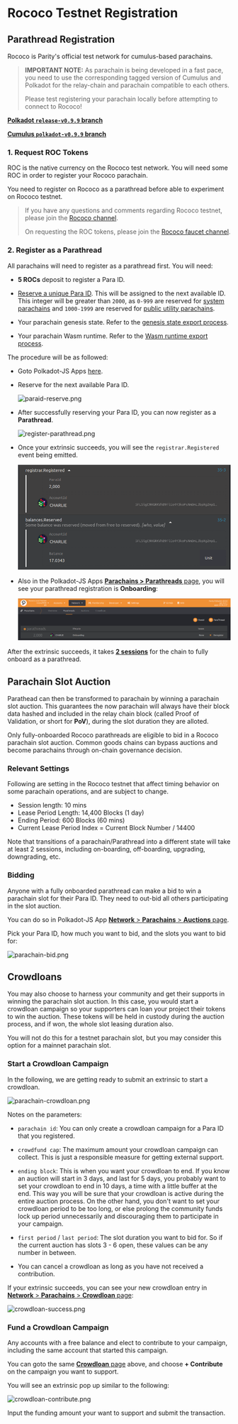 # Rococo Testnet Registration

## Parathread Registration

Rococo is Parity's official test network for cumulus-based parachains.

> **IMPORTANT NOTE:** As parachain is being developed in a fast pace, you need to use the
> corresponding tagged version of Cumulus and Polkadot for the relay-chain and parachain
> compatible to each others.
>
> Please test registering your parachain locally before attempting to connect to Rococo!

[**Polkadot `release-v0.9.9` branch**](https://github.com/paritytech/polkadot/tree/release-v0.9.9)

[**Cumulus `polkadot-v0.9.9` branch**](https://github.com/paritytech/cumulus/tree/polkadot-v0.9.9)

### 1. Request ROC Tokens

ROC is the native currency on the Rococo test network. You will need some ROC in order to
register your Rococo parachain.

You need to register on Rococo as a parathread before able to experiment on Rococo testnet.

> If you have any questions and comments regarding Rococo testnet, please join the
> [Rococo channel](https://matrix.to/#/#rococo:matrix.parity.io).
>
> On requesting the ROC tokens, please join the [Rococo faucet channel](https://matrix.to/#/#rococo-faucet:matrix.org).

### 2. Register as a Parathread

All parachains will need to register as a parathread first. You will need:

- **5 ROCs** deposit to register a Para ID.

- [Reserve a unique Para ID](en/2-relay-chain/2-reserve). This will be assigned to the next
  available ID. This integer will be greater than `2000`, as `0-999` are reserved for
  [system parachains](https://wiki.polkadot.network/docs/learn-common-goods#system-level-chains)
  and `1000-1999` are reserved for [public utility parachains](https://wiki.polkadot.network/docs/learn-common-goods#public-utility-chains).

- Your parachain genesis state. Refer to the
  [genesis state export process](en/3-parachains/1-launch.md#generate-parachain-genesis-state).

- Your parachain Wasm runtime. Refer to the
  [Wasm runtime export process](en/3-parachains/1-launch.md#obtain-wasm-runtime-validation-function).

The procedure will be as followed:

- Goto Polkadot-JS Apps [here](https://polkadot.js.org/apps/?rpc=wss%3A%2F%2Frococo-rpc.polkadot.io#/parachains/parathreads).

- Reserve for the next available Para ID.

  ![paraid-reserve.png](../../assets/img/paraid-reserve.png)

- After successfully reserving your Para ID, you can now register as a **Parathread**.

  ![register-parathread.png](../../assets/img/register-parathread.png)

- Once your extrinsic succeeds, you will see the `registrar.Registered` event being emitted.

  ![parathread-register-success.png](../../assets/img/parathread-register-success.png)

- Also in the Polkadot-JS Apps [**Parachains > Parathreads** page](https://polkadot.js.org/apps/#/parachains/parathreads),
  you will see your parathread registration is **Onboarding**:

  ![parathread-onboarding.png](../../assets/img/parathread-onboarding.png)

After the extrinsic succeeds, it takes [**2 sessions**](#relevant-settings) for the chain to
fully onboard as a parathread.

## Parachain Slot Auction

Parathead can then be transformed to parachain by winning a parachain slot auction. This guarantees
the now parachain will always have their block data hashed and included in the relay chain block
(called Proof of Validation, or short for **PoV**), during the slot duration they are alloted.

Only fully-onboarded Rococo parathreads are eligible to bid in a Rococo parachain slot auction. Common
goods chains can bypass auctions and become parachains through on-chain governance decision.

### Relevant Settings

Following are setting in the Rococo testnet that affect timing behavior on some parachain operations,
and are subject to change.

- Session length: 10 mins
- Lease Period Length: 14,400 Blocks (1 day)
- Ending Period: 600 Blocks (60 mins)
- Current Lease Period Index = Current Block Number / 14400

Note that transitions of a parachain/Parathread into a different state will take at least 2 sessions,
including on-boarding, off-boarding, upgrading, downgrading, etc.

### Bidding

Anyone with a fully onboarded parathread can make a bid to win a parachain slot for their Para ID.
They need to out-bid all others participating in the slot auction.

You can do so in Polkadot-JS App [**Network** > **Parachains** > **Auctions** page](https://polkadot.js.org/apps/?rpc=wss%3A%2F%2Frococo-rpc.polkadot.io#/parachains/auctions).

Pick your Para ID, how much you want to bid, and the slots you want to bid for:

![parachain-bid.png](../../assets/img/parachain-bid.png)

## Crowdloans

You may also choose to harness your community and get their supports in winning the parachain
slot auction. In this case, you would start a crowdloan campaign so your supporters can
loan your project their tokens to win the auction. These tokens will be held in custody during the
auction process, and if won, the whole slot leasing duration also.

You will not do this for a testnet parachain slot, but you may consider this option for a mainnet
parachain slot.

### Start a Crowdloan Campaign

In the following, we are getting ready to submit an extrinsic to start a crowdloan.

![parachain-crowdloan.png](../../assets/img/parachain-crowdloan.png)

Notes on the parameters:

- `parachain id`: You can only create a crowdloan campaign for a Para ID that you registered.

- `crowdfund cap`: The maximum amount your crowdloan campaign can collect. This is just a responsible
  measure for getting external support.

- `ending block`: This is when you want your crowdloan to end. If you know an auction will start in
  3 days, and last for 5 days, you probably want to set your crowdloan to end in 10 days, a time with
  a little buffer at the end. This way you will be sure that your crowdloan is active during the
  entire auction process. On the other hand, you don't want to set your crowdloan period to be too
  long, or else prolong the community funds lock up period unnecessarily and discouraging them to
  participate in your campaign.

- `first period` / `last period`: The slot duration you want to bid for. So if the current auction
  has slots 3 - 6 open, these values can be any number in between.

- You can cancel a crowdloan as long as you have not received a contribution.

If your extrinsic succeeds, you can see your new crowdloan entry in
[**Network** > **Parachains** > **Crowdloan** page](https://polkadot.js.org/apps/#/parachains/crowdloan):

![crowdloan-success.png](../../assets/img/crowdloan-success.png)

### Fund a Crowdloan Campaign

Any accounts with a free balance and elect to contribute to your campaign, including the
same account that started this campaign.

You can goto the same [**Crowdloan** page](https://polkadot.js.org/apps/#/parachains/crowdloan) above, and choose **+ Contribute** on the campaign you want to support.

You will see an extrinsic pop up similar to the following:

![crowdloan-contribute.png](../../assets/img/crowdloan-contribute.png)

Input the funding amount your want to support and submit the transaction.
